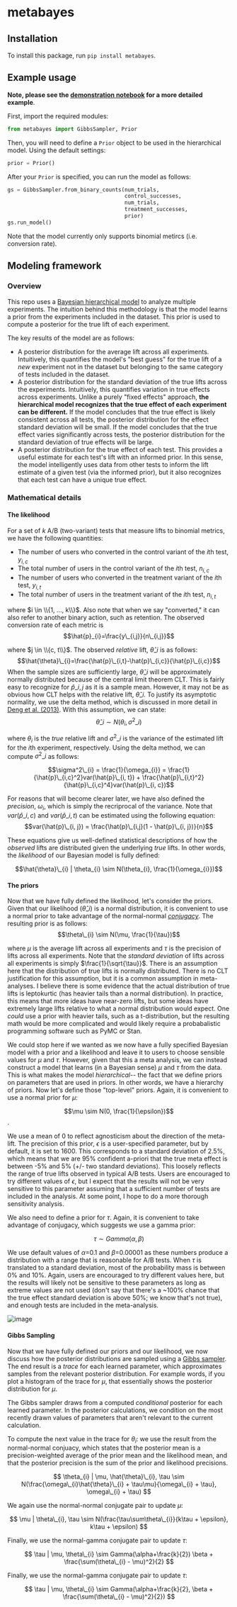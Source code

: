 # metabayes
## Installation
To install this package, run `pip install metabayes`.

## Example usage
**Note, please see the [demonstration notebook](https://github.com/tbuffington7/bayesian-meta-analysis/blob/main/notebooks/Demonstration.ipynb) for a more detailed example**.

First, import the required modules:

```python
from metabayes import GibbsSampler, Prior
```

Then, you will need to define a `Prior` object to be used in the hierarchical model. Using the default settings:
```python
prior = Prior()
```

After your `Prior` is specified, you can run the model as follows:

```python
gs = GibbsSampler.from_binary_counts(num_trials,
                                     control_successes,
                                     num_trials,
                                     treatment_successes,
                                     prior)
gs.run_model()
```

Note that the model currently only supports binomial metircs (i.e. conversion rate).

## Modeling framework
### Overview
This repo uses a [Bayesian hierarchical model](https://en.wikipedia.org/wiki/Bayesian_hierarchical_modeling) to analyze multiple experiments. The intuition behind this methodology is that the model learns a prior from the experiments included in the dataset. This prior is used to compute a posterior for the true lift of each experiment.

The key results of the model are as follows:
- A posterior distribution for the average lift across all experiments. Intuitively, this quantifies the model's "best guess" for the true lift of a _new_ experiment not in the dataset but belonging to the same category of tests included in the dataset.
- A posterior distribution for the standard deviation of the true lifts across the experiments. Intuitively, this quantifies variation in true effects across experiments. Unlike a purely "fixed effects" approach, **the hierarchical model recognizes that the true effect of each experiment can be different.** If the model concludes that the true effect is likely consistent across all tests, the posterior distribution for the effect standard deviation will be small. If the model concludes that the true effect varies significantly across tests, the posterior distribution for the standard deviation of true effects will be large.
- A posterior distribution for the true effect of each test. This provides a useful estimate for each test's lift with an informed prior. In this sense, the model intelligently uses data from other tests to inform the lift estimate of a given test (via the informed prior), but it also recognizes that each test can have a unique true effect.

### Mathematical details
#### The likelihood
For a set of $k$ A/B (two-variant) tests that measure lifts to binomial metrics, we have the following quantities:
- The number of users who converted in the control variant of the $i\text{th}$ test, $y_{i, c}$
- The total number of users in the control variant of the $i\text{th}$ test, $n_{i, c}$
- The number of users who converted in the treatment variant of the $i\text{th}$ test, $y_{i, t}$
- The total number of users in the treatment variant of the $i\text{th}$ test, $n_{i, t}$

where $i \in \\{1, ..., k\\}$. Also note that when we say "converted," it can also refer to another binary action, such as retention. The observed conversion rate of each metric is
$$\hat{p}_{i}=\frac{y\_{i,j}}{n\_{i,j}}$$

where $j \in \\{c, t\\}$. The observed _relative_ lift, $\hat{\theta}\_{i}$ is as follows: $$\hat{\theta}\_{i}=\frac{\hat{p}\_{i,t}-\hat{p}\_{i,c}}{\hat{p}\_{i,c}}$$ 
When the sample sizes are sufficiently large, $\hat{\theta}\_{i}$ will be approximately normally distributed because of the central limit theorem CLT. This is fairly easy to recognize for $\hat{p}\_{i,j}$ as it is a sample mean. However, it may not be as obvious how CLT helps with the relative lift, $\hat{\theta}\_{i}$. To justify its asymptotic normality, we use the delta method, which is discussed in more detail in [Deng et al. (2013)](https://alexdeng.github.io/public/files/kdd2018-dm.pdf). With this assumption, we can state:
$$\hat{\theta}\_{i} \sim N(\theta_{i}, \sigma^2\_{i})$$

where $\theta_{i}$ is the _true_ relative lift and $\sigma^2\_{i}$ is the variance of the estimated lift for the $i\text{th}$ experiment, respectively. Using the delta method, we can compute $\sigma^2\_{i}$ as follows:

$$\sigma^2\_{i} = \frac{1}{\omega_{i}} = \frac{1}{\hat{p}\_{i,c}^2}var(\hat{p}\_{i, t}) + \frac{\hat{p}\_{i,t}^2}{\hat{p}\_{i,c}^4}var(\hat{p}\_{i, c})$$

For reasons that will become clearer later, we have also defined the _precision_, $\omega_{i}$, which is simply the recriprocal of the variance. Note that $var(\hat{p}\_{i, c})$ and $var(\hat{p}\_{i, t})$ can be estimated using the following equation:
$$var(\hat{p}\_{i, j}) = \frac{\hat{p}\_{i,j}(1 - \hat{p}\_{i, j})}{n}$$

These equations give us well-defined statistical descriptions of how the _observed_ lifts are distributed given the underlying _true_ lifts. In other words, the _likelihood_ of our Bayesian model is fully defined:

$$\hat{\theta}\_{i} | \theta_{i} \sim N(\theta_{i}, \frac{1}{\omega_{i}})$$


#### The priors
Now that we have fully defined the likelihood, let's consider the priors. Given that our likelihood ($\hat{\theta}\_{i}$) is a normal distribution, it is convenient to use a normal prior to take advantage of the normal-normal [_conjugacy_](https://en.wikipedia.org/wiki/Conjugate_prior). The resulting prior is as follows:
$$\theta\_{i} \sim N(\mu, \frac{1}{\tau})$$

where $\mu$ is the average lift across all experiments and $\tau$ is the precision of lifts across all experiments. Note that the _standard deviation_ of lifts across all experiments is simply $\frac{1}{\sqrt{\tau}}$. There is an assumption here that the distribution of true lifts is normally distributed. There is no CLT justification for this assumption, but it is a common assumption in meta-analyses. I believe there is some evidence that the actual distribution of true lifts is leptokurtic (has heavier tails than a normal distribution). In practice, this means that more ideas have near-zero lifts, but some ideas have extremely large lifts relative to what a normal distribution would expect. One _could_ use a prior with heavier tails, such as a t-distribution, but the resulting math would be more complicated and would likely require a probabalistic programming software such as PyMC or Stan.

We could stop here if we wanted as we now have a fully specified Bayesian model with a prior and a likelihood and leave it to users to choose sensible values for $\mu$ and $\tau$. However, given that this a meta analysis, we can instead construct a model that learns (in a Bayesian sense) $\mu$ and $\tau$ from the data. This is what makes the model _hierarchical_-- the fact that we define priors on parameters that are used in priors. In other words, we have a hierarchy of priors. Now let's define those "top-level" priors. Again, it is convenient to use a normal prior for $\mu$:

$$\mu \sim N(0, \frac{1}{\epsilon})$$.

We use a mean of 0 to reflect agnosticism about the direction of the meta-lift. The precision of this prior, $\epsilon$ is a user-specified parameter, but by default, it is set to 1600. This corresponds to a standard deviation of 2.5%, which means that we are 95% confident a-priori that the true meta effect is between -5% and 5% (+/- two standard deviations). This loosely reflects the range of true lifts observed in typical A/B tests. Users are encouraged to try different values of $\epsilon$, but I expect that the results will not be very sensitive to this parameter assuming that a sufficient number of tests are included in the analysis. At some point, I hope to do a more thorough sensitivity analysis.

We also need to define a prior for $\tau$. Again, it is convenient to take advantage of conjugacy, which suggests we use a gamma prior:

$$\tau \sim Gamma(\alpha, \beta)$$

We use default values of $\alpha$=0.1 and $\beta$=0.00001 as these numbers produce a distribution with a range that is reasonable for A/B tests. When $\tau$ is translated to a standard deviation, most of the probability mass is between 0% and 10%. Again, users are encouraged to try different values here, but the results will likely not be sensitive to these parameters as long as extreme values are not used (don't say that there's a ~100% chance that the true effect standard deviation is above 50%; we know that's not true), and enough tests are included in the meta-analysis.

![image](https://github.com/tbuffington7/bayesian-meta-analysis/assets/24952168/f09f5f7d-893e-4bd5-b204-d6195c36fcfa)

#### Gibbs Sampling
Now that we have fully defined our priors and our likelihood, we now discuss how the posterior distributions are sampled using a [Gibbs sampler](https://en.wikipedia.org/wiki/Gibbs_sampling). The end result is a _trace_ for each learned parameter, which approximates samples from the relevant posterior distribution. For example words, if you plot a histogram of the trace for $\mu$, that essentially shows the posterior distribution for $\mu$.

The Gibbs sampler draws from a computed _conditional_ posterior for each learned parameter. In the posterior calculations, we condition on the most recently drawn values of parameters that aren't relevant to the current calculation.

To compute the next value in the trace for $\theta_{i}$: we use the result from the normal-normal conjuacy, which states that the posterior mean is a precision-weighted average of the prior mean and the likelihood mean, and that the posterior precision is the sum of the prior and likelihood precisions.

$$
\theta_{i} | \mu, \hat{\theta}\_{i}, \tau \sim N(\frac{\omega\_{i}\hat{\theta}\_{i} + \tau\mu}{\omega\_{i} + \tau}, \omega\_{i} + \tau)
$$

We again use the normal-normal conjugate pair to update $\mu$:

$$
\mu | \theta\_{i}, \tau \sim N(\frac{\tau\sum\theta\_{i}}{k\tau + \epsilon}, k\tau + \epsilon)
$$

Finally, we use the normal-gamma conjugate pair to update $\tau$:

$$
\tau | \mu, \theta\_{i} \sim Gamma(\alpha+\frac{k}{2}) \beta + \frac{\sum(\theta\_{i} - \mu)^2}{2}
$$

Finally, we use the normal-gamma conjugate pair to update $\tau$:

$$
\tau | \mu, \theta\_{i} \sim Gamma(\alpha+\frac{k}{2}, \beta + \frac{\sum(\theta\_{i} - \mu)^2}{2})
$$











